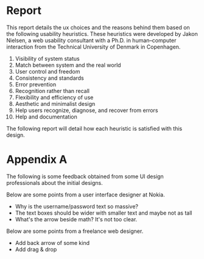 # Report

This report details the ux choices and the reasons behind them based on the following usability heuristics. These heuristics were developed by Jakon Nielsen, a web usability consultant with a Ph.D. in human–computer interaction from the Technical University of Denmark in Copenhagen.

1. Visibility of system status
2. Match between system and the real world
3. User control and freedom
4. Consistency and standards
5. Error prevention
6. Recognition rather than recall
7. Flexibility and efficiency of use
8. Aesthetic and minimalist design
9. Help users recognize, diagnose, and recover from errors
10. Help and documentation

The following report will detail how each heuristic is satisfied with this design.


# Appendix A
The following is some feedback obtained from some UI design professionals about the initial designs.

Below are some points from a user interface designer at Nokia.
- Why is the username/password text so massive?
- The text boxes should be wider with smaller text and maybe not as tall
- What's the arrow beside math? It's not too clear.

Below are some points from a freelance web designer.
- Add back arrow of some kind
- Add drag & drop

